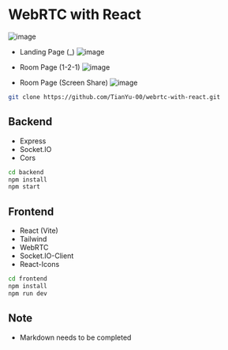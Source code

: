 # WebRTC with React
![image](https://github.com/user-attachments/assets/9a4def6c-4ce3-4ede-997d-25565e178c79)

- Landing Page (_)
![image](https://github.com/user-attachments/assets/70341580-a7e0-4e93-81df-a3bd11665032)

- Room Page (1-2-1)
![image](https://github.com/user-attachments/assets/f6f5e26d-3df4-4841-ba3a-a18de14613eb)

- Room Page (Screen Share)
![image](https://github.com/user-attachments/assets/fea76802-82bb-4b07-9933-cea0ad758954)






``` bash
git clone https://github.com/TianYu-00/webrtc-with-react.git
```

## Backend
- Express
- Socket.IO
- Cors

``` bash
cd backend
npm install
npm start
```


## Frontend
- React (Vite)
- Tailwind
- WebRTC
- Socket.IO-Client
- React-Icons

``` bash
cd frontend
npm install
npm run dev
```

## Note
- Markdown needs to be completed
